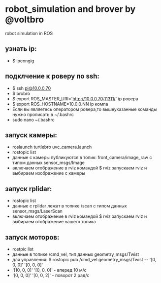# robot_simulation and brover by @voltbro
robot simulation in ROS
## узнать ip:
* $ ipcongig
## подклчение к роверу по ssh:
* $ ssh pi@10.0.0.70
* $ brobro
* $ export ROS_MASTER_URI='http://10.0.0.70:11311/' ip ровера
* $ export ROS_HOSTNAME=10.0.0.NN ip компа
* Если вы являетесь оператором ровера,то вышеуказанные команды нужно прописать в ~/.bashrc
* sudo nano ~/.bashrc 
## запуск камеры:
* roslaunch turtlebro uvc_camera.launch
* rostopic list
* данные с камеры публикуются в топик: front_camera/image_raw с типом данных sensor_msgs/Image
* включаем отображение в rviz командой $ rviz запускаем rviz и выбираем изображение с камеры
## запуск rplidar:
* rostopic list
* данные с rplidar лежат в топике /scan с типом данных sensor_msgs/LaserScan
* включаем отображение в rviz командой $ rviz запускаем rviz и выбираем отображение нашего топика
## запуск моторов:
* rostpic list
* данные в топике /cmd_vel, тип данных geometry_msgs/Twist
* для управления: $ rostopic pub /cmd_vel geometry_msgs/Twist -- '[0, 0, 0]' '[0, 0, 0]'
* '[10, 0, 0]' '[0, 0, 0]' - вперед 10 м/с
* '[0, 0, 0]' '[0, 0, 2]' - поворот 2 рад/с
